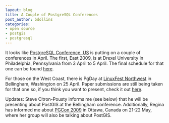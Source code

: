```yaml
---
layout: blog
title: A Couple of PostgreSQL Conferences
post_author: bdollins
categories:
- open source
- postgis
- postgresql
---
```


It looks like <a href="http://www.postgresqlconference.org/">PostgreSQL Conference, US</a> is putting on a couple of conferences in April. The first, East 2009, is at Drexel University in Philadelphia, Pennsylvania from 3 April to 5 April. The final schedule for that one can be found <a href="http://www.postgresqlconference.org/2009/east/">here</a>.

For those on the West Coast, there is PgDay at <a href="http://www.linuxfestnorthwest.org/">LinuxFest Northwest</a> in Bellingham, Washington on 25 April. Paper submissions are still being taken for that one so, if you think you want to present, check it out <a href="http://www.postgresqlconference.org/2009/pgday/lfnw/">here</a>.

Updates: Steve Citron-Pousty informs me (see below) that he will be presenting about PostGIS at the Bellingham conference. Additionally, Regina has informed me about <a href="http://www.pgcon.org/2009/">PGCon 2009</a> in Ottawa, Canada on 21-22 May, where her group will also be talking about PostGIS.